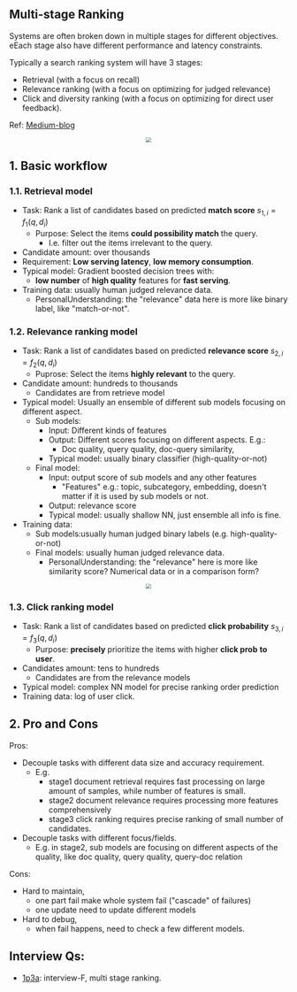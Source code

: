 

## Multi-stage Ranking

Systems are often broken down in multiple stages for different objectives. eEach stage also have different performance and latency constraints.

Typically a search ranking system will have 3 stages:

- Retrieval (with a focus on recall)
- Relevance ranking (with a focus on optimizing for judged relevance) 
- Click and diversity ranking (with a focus on optimizing for direct user feedback). 

Ref: [Medium-blog](https://medium.com/better-ml/multi-stage-ranking-e0dacd81ac4)


<div  align="center"><img src= https://miro.medium.com/max/1320/1*UjeqczvHxNhxxxdD2jBi9g.png style = "zoom:60%"> </div>

## 1. Basic workflow

### 1.1. Retrieval model

- Task: Rank a list of candidates based on predicted **match score** $s_{1,i} = f_1(q, d_i)$ 
  - Purpose: Select the items **could possibility match** the query.
    - I.e. filter out the items irrelevant to the query.
- Candidate amount: over thousands
- Requirement: **Low serving latency**, **low memory consumption**.
- Typical model: Gradient boosted decision trees with:
  - **low number** of **high quality** features for **fast serving**. 
- Training data: usually human judged relevance data.
  - PersonalUnderstanding: the "relevance" data here is more like binary label, like "match-or-not".

### 1.2. Relevance ranking model

- Task: Rank a list of candidates based on predicted **relevance score** $s_{2,i} = f_2(q, d_i)$ 
  - Puprose: Select the items **highly relevant** to the query.
- Candidate amount: hundreds to thousands 
  - Candidates are from retrieve model
- Typical model: Usually an ensemble of different sub models focusing on different aspect.
  - Sub models:
    - Input: Different kinds of features
    - Output: Different scores focusing on different aspects. E.g.:
      - Doc quality, query quality, doc-query similarity,
    - Typical model: usually binary classifier (high-quality-or-not)
  - Final model:
    - Input: output score of sub models and any other features
      - "Features" e.g.: topic, subcategory, embedding, doesn't matter if it is used by sub models or not.
    - Output: relevance score
    - Typical model: usually shallow NN, just ensemble all info is fine.
- Training data: 
  - Sub models:usually human judged binary labels (e.g. high-quality-or-not)
  - Final models: usually human judged relevance  data.
    - PersonalUnderstanding: the "relevance" here is more like similarity score? Numerical data or in a comparison form?

<div  align="center"><img src= https://miro.medium.com/max/1400/1*WEeOQet8QnkcuQaAvLxoow.png style = "zoom:60%"> </div>

### 1.3. Click ranking model

- Task: Rank a list of candidates based on predicted **click probability** $s_{3,i} = f_3(q, d_i)$ 
  - Purpose: **precisely** prioritize the items with higher **click prob** **to user**.
- Candidates amount: tens to hundreds
  - Candidates are from the relevance models
- Typical model: complex NN model for precise ranking order prediction
- Training data: log of user click.


## 2. Pro and Cons

Pros:


- Decouple tasks with different data size and accuracy requirement.
  - E.g. 
    - stage1 document retrieval requires fast processing on large amount of samples, while number of features is small.
    - stage2 document relevance requires processing more features comprehensively
    - stage3 click ranking requires precise ranking of small number of candidates.
- Decouple tasks with different focus/fields.
  - E.g. in stage2, sub models are focusing on different aspects of the quality, like doc quality, query quality, query-doc relation


Cons:

- Hard to maintain, 
  - one part fail make whole system fail ("cascade" of failures)
  - one update need to update different models
- Hard to debug, 
  - when fail happens, need to check a few different models.


## Interview Qs:
  
- [1p3a](https://www.1point3acres.com/bbs/thread-792298-1-1.html): interview-F, multi stage ranking.